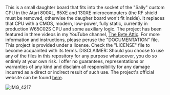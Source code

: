 This is a small daughter board that fits into the socket of the "Sally" custom CPU in the Atari 800XL, 65XE and 130XE microcomputers (the RF shield must be removed, otherwise the daugher board won't fit inside). It replaces that CPU with a CMOS, modern, low-power, fully static, currently in production W65C02S CPU and some auxiliary logic. The project has been featured in three videos in my YouTube channel, <a href="https://www.youtube.com/channel/UCfzZNuoHys1t-AdwYDhOz8g">The Byte Attic</a>. For more information and instructions, please peruse the "DOCUMENTATION" file. This project is provided under a license. Check the "LICENSE" file to become acquainted with its terms. DISCLAIMER: Should you choose to use any of the files in this repository for any purpose whatsoever, you do so entirely at your own risk. I offer no guarantees, representations or warranties of any kind and disclaim all responsibility for any damage incurred as a direct or indirect result of such use. The project's official website can be found <a href="https://www.thebyteattic.com/p/sally-adapter.html">here</a>.

![IMG_4217](https://user-images.githubusercontent.com/69539226/117316677-15893c00-ae89-11eb-9267-bad1ab0e4221.jpeg)
